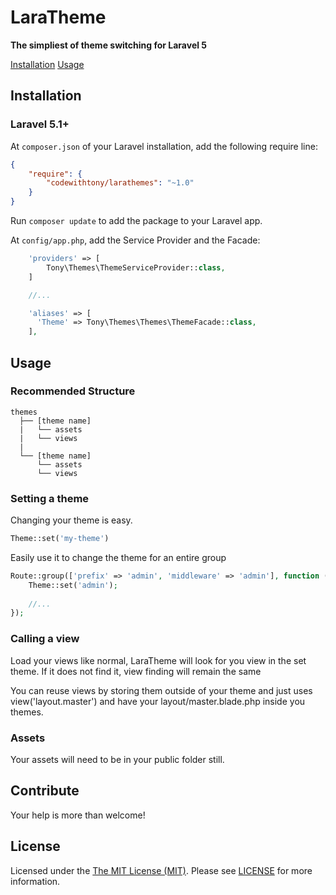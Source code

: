 # LaraTheme

**The simpliest of theme switching for Laravel 5**

<a href="#installation">Installation</a>
<a href="#usage">Usage</a>


## <a id="installation"></a>Installation

### Laravel 5.1+

At `composer.json` of your Laravel installation, add the following require line:

``` json
{
    "require": {
        "codewithtony/larathemes": "~1.0"
    }
}
```

Run `composer update` to add the package to your Laravel app.

At `config/app.php`, add the Service Provider and the Facade:

```php
    'providers' => [
        Tony\Themes\ThemeServiceProvider::class,
    ]

	//...

	'aliases' => [
	  'Theme' => Tony\Themes\Themes\ThemeFacade::class,
	],
```

## <a id="usage"></a>Usage

### Recommended Structure

```
themes
  ├── [theme name]
  |   └── assets
  |   └── views
  |
  └── [theme name]
      └── assets
      └── views
```

### Setting a theme

Changing your theme is easy. 

```php
Theme::set('my-theme')
```

Easily use it to change the theme for an entire group

```php
Route::group(['prefix' => 'admin', 'middleware' => 'admin'], function () {
    Theme::set('admin');
    
    //...
});
```

### Calling a view

Load your views like normal, LaraTheme will look for you view in the set theme. If it does not find it, view finding will remain the same 

You can reuse views by storing them outside of your theme and just uses view('layout.master') and have your layout/master.blade.php inside you themes.

### Assets

Your assets will need to be in your public folder still.

## <a id="contibute"></a>Contribute

Your help is more than welcome!

## <a id="license"></a>License

Licensed under the [The MIT License (MIT)](http://opensource.org/licenses/MIT). Please see [LICENSE](LICENSE) for more information.
